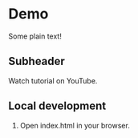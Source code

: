 # Demo

Some plain text!

## Subheader

Watch tutorial on YouTube.

## Local development

1. Open index.html in your browser.